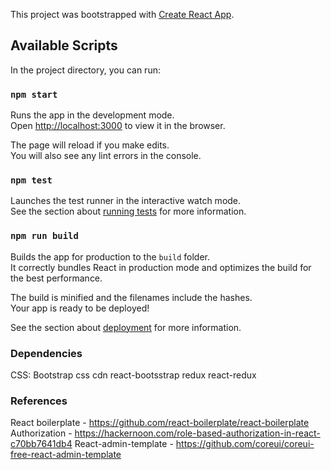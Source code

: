This project was bootstrapped with [Create React App](https://github.com/facebookincubator/create-react-app).


## Available Scripts

In the project directory, you can run:

### `npm start`

Runs the app in the development mode.<br>
Open [http://localhost:3000](http://localhost:3000) to view it in the browser.

The page will reload if you make edits.<br>
You will also see any lint errors in the console.

### `npm test`

Launches the test runner in the interactive watch mode.<br>
See the section about [running tests](#running-tests) for more information.

### `npm run build`

Builds the app for production to the `build` folder.<br>
It correctly bundles React in production mode and optimizes the build for the best performance.

The build is minified and the filenames include the hashes.<br>
Your app is ready to be deployed!

See the section about [deployment](#deployment) for more information.

### Dependencies
CSS: Bootstrap css cdn
react-bootsstrap
redux
react-redux

### References
React boilerplate - https://github.com/react-boilerplate/react-boilerplate
Authorization - https://hackernoon.com/role-based-authorization-in-react-c70bb7641db4
React-admin-template - https://github.com/coreui/coreui-free-react-admin-template
